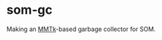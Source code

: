 som-gc
====================

Making an [MMTk](https://github.com/mmtk/mmtk-core)-based garbage collector for SOM.